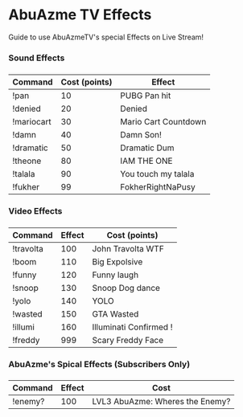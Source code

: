 # AbuAzme TV Effects

Guide to use AbuAzmeTV's special Effects on Live Stream!


<h3> Sound Effects <h3>

| Command | Cost (points) | Effect |
|---|---|---|
| !pan | 10 |PUBG Pan hit |
| !denied | 20 | Denied |
| !mariocart | 30 | Mario Cart Countdown |   
| !damn | 40 | Damn Son! |   
| !dramatic | 50 | Dramatic Dum | 
| !theone | 80 | IAM THE ONE |
| !talala | 90 | You touch my talala |
| !fukher | 99 | FokherRightNaPusy


<h3>Video Effects<h3>

| Command  | Effect | Cost (points) |
|---|---|---|
| !travolta | 100 | John Travolta WTF | 
| !boom | 110 |  Big Expolsive |  
| !funny | 120 | Funny laugh | 
| !snoop | 130 | Snoop Dog dance |    
| !yolo | 140 | YOLO | 
| !wasted | 150 | GTA Wasted | 
| !illumi | 160 | Illuminati Confirmed ! |
| !freddy | 999 | Scary Freddy Face |




<h3>AbuAzme's Spical Effects (Subscribers Only)<h3>

| Command  | Effect | Cost | 
|---|---|---|
| !enemy? | 100 | LVL3 AbuAzme: Wheres the Enemy? |




  
